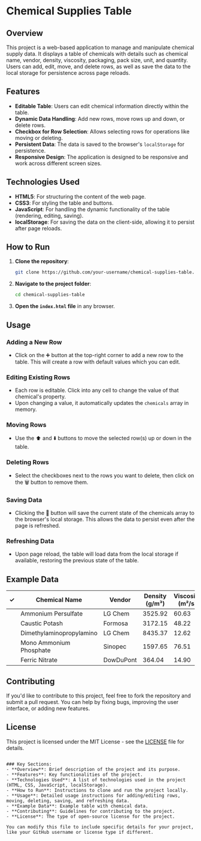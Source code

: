 # Chemical Supplies Table

## Overview
This project is a web-based application to manage and manipulate chemical supply data. It displays a table of chemicals with details such as chemical name, vendor, density, viscosity, packaging, pack size, unit, and quantity. Users can add, edit, move, and delete rows, as well as save the data to the local storage for persistence across page reloads.

## Features

- **Editable Table**: Users can edit chemical information directly within the table.
- **Dynamic Data Handling**: Add new rows, move rows up and down, or delete rows.
- **Checkbox for Row Selection**: Allows selecting rows for operations like moving or deleting.
- **Persistent Data**: The data is saved to the browser's `localStorage` for persistence.
- **Responsive Design**: The application is designed to be responsive and work across different screen sizes.

## Technologies Used

- **HTML5**: For structuring the content of the web page.
- **CSS3**: For styling the table and buttons.
- **JavaScript**: For handling the dynamic functionality of the table (rendering, editing, saving).
- **localStorage**: For saving the data on the client-side, allowing it to persist after page reloads.

## How to Run

1. **Clone the repository**:
   ```bash
   git clone https://github.com/your-username/chemical-supplies-table.git
   ```

2. **Navigate to the project folder**:
   ```bash
   cd chemical-supplies-table
   ```

3. **Open the `index.html` file** in any browser.

## Usage

### Adding a New Row
- Click on the ➕ button at the top-right corner to add a new row to the table. This will create a row with default values which you can edit.

### Editing Existing Rows
- Each row is editable. Click into any cell to change the value of that chemical's property.
- Upon changing a value, it automatically updates the `chemicals` array in memory.

### Moving Rows
- Use the ⬆️ and ⬇️ buttons to move the selected row(s) up or down in the table.

### Deleting Rows
- Select the checkboxes next to the rows you want to delete, then click on the 🗑️ button to remove them.

### Saving Data
- Clicking the 🔄 button will save the current state of the chemicals array to the browser's local storage. This allows the data to persist even after the page is refreshed.

### Refreshing Data
- Upon page reload, the table will load data from the local storage if available, restoring the previous state of the table.

## Example Data

| ✓  | Chemical Name              | Vendor       | Density (g/m³) | Viscosity (m²/s) | Packaging | Pack Size | Unit | Quantity |
|----|----------------------------|--------------|----------------|------------------|-----------|-----------|------|----------|
|    | Ammonium Persulfate        | LG Chem      | 3525.92        | 60.63            | Bag       | 100.00    | kg   | 6495.18  |
|    | Caustic Potash             | Formosa      | 3172.15        | 48.22            | Bag       | 100.00    | kg   | 8751.90  |
|    | Dimethylaminopropylamino   | LG Chem      | 8435.37        | 12.62            | Barrel    | 75.00     | L    | 5964.61  |
|    | Mono Ammonium Phosphate    | Sinopec      | 1597.65        | 76.51            | Bag       | 105.00    | kg   | 8183.73  |
|    | Ferric Nitrate             | DowDuPont    | 364.04         | 14.90            | Bag       | 105.00    | kg   | 4154.33  |

## Contributing

If you'd like to contribute to this project, feel free to fork the repository and submit a pull request. You can help by fixing bugs, improving the user interface, or adding new features.

## License

This project is licensed under the MIT License - see the [LICENSE](LICENSE) file for details.
```

### Key Sections:
- **Overview**: Brief description of the project and its purpose.
- **Features**: Key functionalities of the project.
- **Technologies Used**: A list of technologies used in the project (HTML, CSS, JavaScript, localStorage).
- **How to Run**: Instructions to clone and run the project locally.
- **Usage**: Detailed usage instructions for adding/editing rows, moving, deleting, saving, and refreshing data.
- **Example Data**: Example table with chemical data.
- **Contributing**: Guidelines for contributing to the project.
- **License**: The type of open-source license for the project.

You can modify this file to include specific details for your project, like your GitHub username or license type if different.
